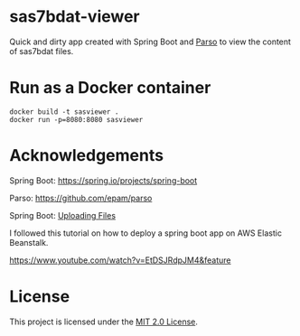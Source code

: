 # sas7bdat-viewer
Quick and dirty app created with Spring Boot and [Parso](https://github.com/epam/parso) to view the content of sas7bdat files.

# Run as a Docker container

    docker build -t sasviewer .
    docker run -p=8080:8080 sasviewer

# Acknowledgements
Spring Boot: https://spring.io/projects/spring-boot

Parso: https://github.com/epam/parso

Spring Boot: [Uploading Files](https://spring.io/guides/gs/uploading-files/)

I followed this tutorial on how to deploy a spring boot app on AWS Elastic Beanstalk.

https://www.youtube.com/watch?v=EtDSJRdpJM4&feature

# License
This project is licensed under the [MIT 2.0 License](LICENSE).
